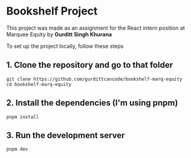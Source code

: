 # Bookshelf Project

<p>This project was made as an assignment for the React intern position at Marquee Equity by <strong>Gurditt Singh Khurana</strong></p>

To set up the project locally, follow these steps

## 1. Clone the repository and go to that folder
```
git clone https://github.com/gurdittcancode/bookshelf-marq-equity
cd bookshelf-marq-equity
```

## 2. Install the dependencies (I'm using pnpm)
```
pnpm install
```

## 3. Run the development server
```
pnpm dev
```
